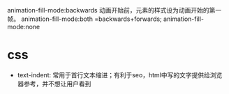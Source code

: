 animation-fill-mode:backwards
  动画开始前，元素的样式设为动画开始的第一帧。
animation-fill-mode:both 
   =backwards+forwards;
animation-fill-mode:none  


# css
- text-indent: 常用于首行文本缩进；有利于seo，html中写的文字提供给浏览器参考，并不想让用户看到